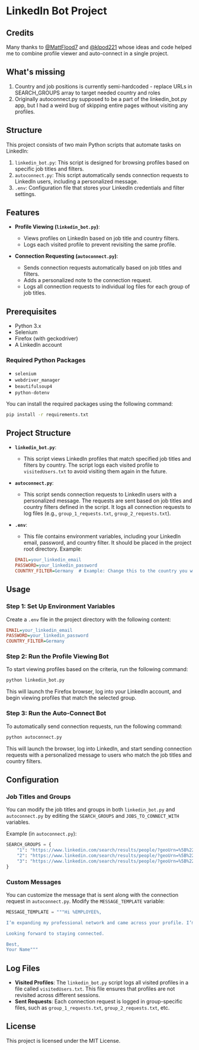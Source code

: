 
# LinkedIn Bot Project

## Credits
Many thanks to [@MattFlood7](https://github.com/MattFlood7) and [@klpod221](https://github.com/klpod221) whose ideas and code helped me to combine profile viewer and auto-connect in a single project.

## What's missing
1. Country and job positions is currently semi-hardcoded - replace URLs in SEARCH_GROUPS array to target needed country and roles
2. Originally autoconnect.py supposed to be a part of the linkedin_bot.py app, but I had a weird bug of skipping entire pages without visiting any profiles.

## Structure
This project consists of two main Python scripts that automate tasks on LinkedIn:
1. `linkedin_bot.py`: This script is designed for browsing profiles based on specific job titles and filters.
2. `autoconnect.py`: This script automatically sends connection requests to LinkedIn users, including a personalized message.
3. `.env`: Configuration file that stores your LinkedIn credentials and filter settings.

## Features
- **Profile Viewing (`linkedin_bot.py`)**:
  - Views profiles on LinkedIn based on job title and country filters.
  - Logs each visited profile to prevent revisiting the same profile.
  
- **Connection Requesting (`autoconnect.py`)**:
  - Sends connection requests automatically based on job titles and filters.
  - Adds a personalized note to the connection request.
  - Logs all connection requests to individual log files for each group of job titles.

## Prerequisites
- Python 3.x
- Selenium
- Firefox (with geckodriver)
- A LinkedIn account

### Required Python Packages
- `selenium`
- `webdriver_manager`
- `beautifulsoup4`
- `python-dotenv`

You can install the required packages using the following command:
```bash
pip install -r requirements.txt
```

## Project Structure

- **`linkedin_bot.py`**: 
  - This script views LinkedIn profiles that match specified job titles and filters by country. The script logs each visited profile to `visitedUsers.txt` to avoid visiting them again in the future.
  
- **`autoconnect.py`**: 
  - This script sends connection requests to LinkedIn users with a personalized message. The requests are sent based on job titles and country filters defined in the script. It logs all connection requests to log files (e.g., `group_1_requests.txt`, `group_2_requests.txt`).

- **`.env`**: 
  - This file contains environment variables, including your LinkedIn email, password, and country filter. It should be placed in the project root directory. Example:
  
  ```ini
  EMAIL=your_linkedin_email
  PASSWORD=your_linkedin_password
  COUNTRY_FILTER=Germany  # Example: Change this to the country you want to filter profiles by.
  ```

## Usage

### Step 1: Set Up Environment Variables
Create a `.env` file in the project directory with the following content:
```ini
EMAIL=your_linkedin_email
PASSWORD=your_linkedin_password
COUNTRY_FILTER=Germany
```

### Step 2: Run the Profile Viewing Bot
To start viewing profiles based on the criteria, run the following command:
```bash
python linkedin_bot.py
```

This will launch the Firefox browser, log into your LinkedIn account, and begin viewing profiles that match the selected group.

### Step 3: Run the Auto-Connect Bot
To automatically send connection requests, run the following command:
```bash
python autoconnect.py
```

This will launch the browser, log into LinkedIn, and start sending connection requests with a personalized message to users who match the job titles and country filters.

## Configuration

### Job Titles and Groups
You can modify the job titles and groups in both `linkedin_bot.py` and `autoconnect.py` by editing the `SEARCH_GROUPS` and `JOBS_TO_CONNECT_WITH` variables.

Example (in `autoconnect.py`):
```python
SEARCH_GROUPS = {
    "1": "https://www.linkedin.com/search/results/people/?geoUrn=%5B%22101282230%22%5D&keywords=CPO%20OR%20Chief%20Product%20Officer%20OR%20VP%20of%20Product%20OR%20Chief%20Technology%20Officer",
    "2": "https://www.linkedin.com/search/results/people/?geoUrn=%5B%22101282230%22%5D&keywords=HR%20OR%20Recruiter%20OR%20Talent%20Acquisition%20Manager",
    "3": "https://www.linkedin.com/search/results/people/?geoUrn=%5B%22101282230%22%5D&keywords=Product%20Manager%20OR%20Director%20of%20Product"
}
```

### Custom Messages
You can customize the message that is sent along with the connection request in `autoconnect.py`. Modify the `MESSAGE_TEMPLATE` variable:

```python
MESSAGE_TEMPLATE = """Hi %EMPLOYEE%,

I’m expanding my professional network and came across your profile. I’m always interested in connecting with others in the industry and thought it would be great to add you to my network.

Looking forward to staying connected.

Best,
Your Name"""
```

## Log Files
- **Visited Profiles**: The `linkedin_bot.py` script logs all visited profiles in a file called `visitedUsers.txt`. This file ensures that profiles are not revisited across different sessions.
- **Sent Requests**: Each connection request is logged in group-specific files, such as `group_1_requests.txt`, `group_2_requests.txt`, etc.

## License
This project is licensed under the MIT License.
